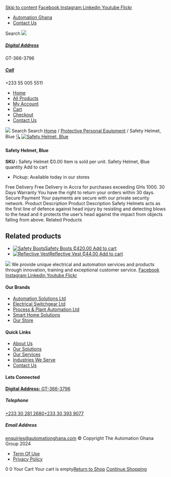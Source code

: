 [Skip to content](https://store.automationghana.com/product/safety-helmet-blue/#content)
[ Facebook ](https://www.facebook.com/automationgh/) [ Instagram ](https://www.instagram.com/automationgh/) [ Linkedin ](https://www.linkedin.com/company/the-automation-ghana-limited/) [ Youtube ](https://www.youtube.com/channel/UCurrRDUSm5oIW39VXjn1u0w) [ Flickr ](https://www.flickr.com/photos/181794037@N07/)
  * [ Automation Ghana ](https://automationghana.com)
  * [ Contact Us ](https://store.automationghana.com/contact/)


Search
[ ![](https://store.automationghana.com/wp-content/uploads/2024/04/Website-TAGG-Logo-BLUE.png) ](https://store.automationghana.com/)
[ ](https://maps.app.goo.gl/m4xeaagWCNbLk4jM6)
#####  [ Digital Address ](https://maps.app.goo.gl/m4xeaagWCNbLk4jM6)
GT-366-3796 
[ ](tel:+233550055511)
#####  [ Call ](tel:+233550055511)
+233 55 005 5511 
  * [Home](https://store.automationghana.com/)
  * [All Products](https://store.automationghana.com/shop/)
  * [My Account](https://store.automationghana.com/my-account/)
  * [Cart](https://store.automationghana.com/cart/)
  * [Checkout](https://store.automationghana.com/checkout/)
  * [Contact Us](https://store.automationghana.com/contact/)


[![](https://store.automationghana.com/wp-content/uploads/2024/04/AutomationGhana_logo_white.png)](https://store.automationghana.com)
Search
Search
[Home](https://store.automationghana.com) / [Protective Personal Equipment](https://store.automationghana.com/product-category/ppes/) / Safety Helmet, Blue
[🔍](https://store.automationghana.com/product/safety-helmet-blue/)
[![Safety Helmet, Blue](https://store.automationghana.com/wp-content/uploads/2021/02/Safety-Helmet.jpg)](https://store.automationghana.com/wp-content/uploads/2021/02/Safety-Helmet.jpg)
####  Safety Helmet, Blue 
**SKU :** Safety Helmet 
₵0.00
Item is sold per unit.
Safety Helmet, Blue quantity
Add to cart
  * Pickup: Available today in our stores


Free Delivery 
Free Delivery in Accra for purchases exceeding GHs 1000. 
30 Days Warranty 
You have the right to return your orders within 30 days. 
Secure Payment 
Your payments are secure with our private security network. 
Product Description
Product Description
Safety Helmets acts as the first line of defence against head injury by resisting and detecting blows to the head and it protects the user’s head against the impact from objects falling from above.
Related Products 
## Related products
  * [![Safety Boots](https://store.automationghana.com/wp-content/uploads/2021/02/Safety-Boot-300x300.jpg)Safety Boots ₵420.00 ](https://store.automationghana.com/product/safety-boots/)
[Add to cart](https://store.automationghana.com/product/safety-helmet-blue/?add-to-cart=3151)
  * [![Reflective Vest](https://store.automationghana.com/wp-content/uploads/2021/02/Reflective-Vest-300x300.jpg)Reflective Vest ₵44.00 ](https://store.automationghana.com/product/reflective-vest/)
[Add to cart](https://store.automationghana.com/product/safety-helmet-blue/?add-to-cart=3149)


![](https://store.automationghana.com/wp-content/uploads/2024/04/AutomationGhana_logo_white.png)
We provide unique electrical and automation services and products through innovation, training and exceptional customer service.
[ Facebook ](https://www.facebook.com/automationgh/) [ Instagram ](https://www.instagram.com/automationgh/) [ Linkedin ](https://www.linkedin.com/company/the-automation-ghana-limited/) [ Youtube ](https://www.youtube.com/channel/UCurrRDUSm5oIW39VXjn1u0w) [ Flickr ](https://www.flickr.com/photos/181794037@N07/)
#### Our Brands
  * [ Automation Solutions Ltd ](https://store.automationghana.com/product/safety-helmet-blue/)
  * [ Electrical Switchgear Ltd ](https://store.automationghana.com/product/safety-helmet-blue/)
  * [ Process & Plant Automation Ltd ](https://store.automationghana.com/product/safety-helmet-blue/)
  * [ Smart Home Solutions ](https://store.automationghana.com/product/safety-helmet-blue/)
  * [ Our Store ](https://store.automationghana.com/product/safety-helmet-blue/)


#### Quick Links
  * [ About Us ](https://store.automationghana.com/product/safety-helmet-blue/)
  * [ Our Solutions ](https://store.automationghana.com/product/safety-helmet-blue/)
  * [ Our Services ](https://store.automationghana.com/product/safety-helmet-blue/)
  * [ Industries We Serve ](https://store.automationghana.com/product/safety-helmet-blue/)
  * [ Contact Us ](https://store.automationghana.com/product/safety-helmet-blue/)


#### Lets Connected
[**Digital Address:** GT-366-3796](https://maps.app.goo.gl/m4xeaagWCNbLk4jM6)
#####  Telephone 
[ +233 30 281 2680](tel:+233302812680)[+233 30 393 9077](https://store.automationghana.com/product/safety-helmet-blue/+233303939077)
#####  Email Address 
enquiries@automationghana.com 
© Copyright The Automation Ghana Group 2024
  * [ Term Of Use ](https://store.automationghana.com/product/safety-helmet-blue/)
  * [ Privacy Policy ](https://store.automationghana.com/product/safety-helmet-blue/)


0
0
Your Cart
Your cart is empty[Return to Shop](https://store.automationghana.com/shop/)
[Continue Shopping](https://store.automationghana.com/product/safety-helmet-blue/)
